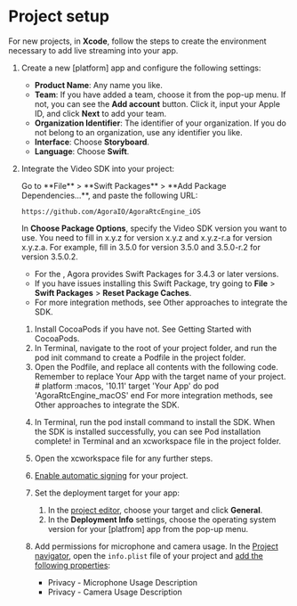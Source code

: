 # Project setup

For new projects, in **Xcode**, follow the steps to create the environment necessary to add live streaming into your app.

1. Create a new [platform] app and configure the following settings:
   - **Product Name**: Any name you like.
   - **Team**: If you have added a team, choose it from the pop-up menu. If not, you can see the **Add account** button. Click it, input your Apple ID, and click **Next** to add your team.
   - **Organization Identifier**: The identifier of your organization. If you do not belong to an organization, use any identifier you like.
   - **Interface**: Choose **Storyboard**.
   - **Language**: Choose **Swift**.

2. Integrate the Video SDK into your project:

   <p props="ios">
   Go to **File** > **Swift Packages** > **Add Package Dependencies...**, and paste the following URL:
	 
	 ```http
	 https://github.com/AgoraIO/AgoraRtcEngine_iOS
	 ```
 
   In **Choose Package Options**, specify the Video SDK version you want to use. You need to fill in x.y.z for version x.y.z and x.y.z-r.a for version x.y.z.a. For example, fill in 3.5.0 for version 3.5.0 and 3.5.0-r.2 for version 3.5.0.2.
	 
   <note type="attention">
   <ul>
   <li>For the <ph keyref="sdk-name"/>, Agora provides Swift Packages for 3.4.3 or later versions.</li>
   <li>If you have issues installing this Swift Package, try going to <b>File</b> > <b>Swift Packages</b> > <b>Reset Package Caches</b>.</li>
   <li>For more integration methods, see <xref href="start-see-also-mac.md#othermethods">Other approaches to integrate the SDK</xref>.</li>
   </ul>
   </note>
   </p>
   <p props="mac">
   <ol>
   <li>Install CocoaPods if you have not. See <xref href="https://guides.cocoapods.org/using/getting-started.html#getting-started" scope="external" format="html">Getting Started with CocoaPods</xref>.</li>
   <li>In Terminal, navigate to the root of your project folder, and run the <codeph>pod init</codeph> command to create a <codeph>Podfile</codeph> in the project folder.</li>
   <li>Open the <codeph>Podfile</codeph>, and replace all contents with the following code. Remember to replace <codeph>Your App</codeph> with the target name of your project.
   <codeblock>
   # platform :macos, '10.11'
   target 'Your App' do
       pod 'AgoraRtcEngine_macOS'
   end
   </codeblock>
   <note type="attention">For more integration methods, see <xref href="start-see-also-mac.md#othermethods">Other approaches to integrate the SDK</xref>.</note>
   </li>

4. In Terminal, run the <codeph>pod install</codeph> command to install the SDK. When the SDK is installed successfully, you can see  <codeph>Pod installation complete!</codeph> in Terminal and an <codeph>xcworkspace</codeph> file in the project folder.
5. Open the <codeph>xcworkspace</codeph> file for any further steps.
   </p>

3. [Enable automatic signing](https://help.apple.com/xcode/mac/current/#/dev23aab79b4) for your project.
4. Set the deployment target for your app:
   1. In the [project editor](https://help.apple.com/xcode/mac/current/#/devdab46c612), choose your target and click **General**.
   2. In the **Deployment Info** settings, choose the operating system version for your [platfrom] app from the pop-up menu.
5. Add permissions for microphone and camera usage.
   In the [Project navigator](https://help.apple.com/xcode/mac/current/#/dev7d7220fbb), open the `info.plist` file of your project and [add the following properties](https://help.apple.com/xcode/mac/current/#/dev3f399a2a6):
   - Privacy - Microphone Usage Description
   - Privacy - Camera Usage Description